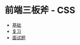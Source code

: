# 前端三板斧 - CSS

- [基础](https://developer.mozilla.org/zh-CN/docs/Web/CSS)  
- [复习](./review)  
- [面试题](./questions)  
